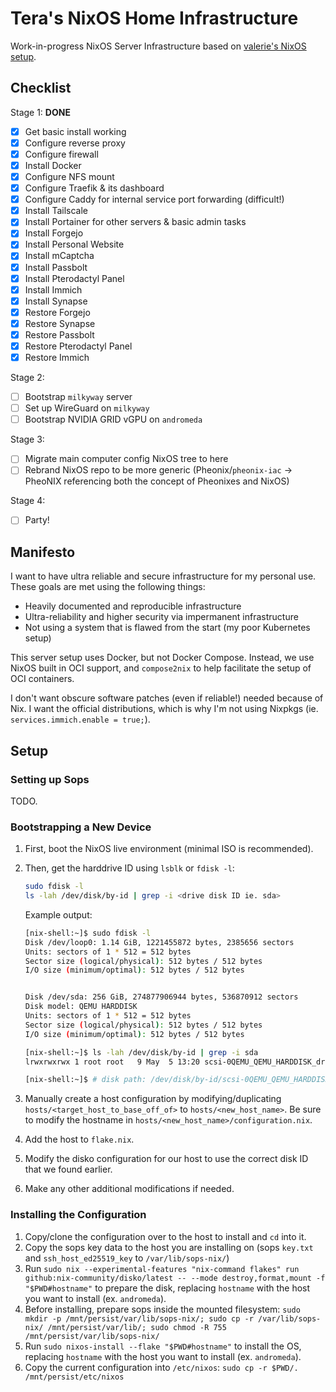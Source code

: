 # Tera's NixOS Home Infrastructure

Work-in-progress NixOS Server Infrastructure based on [valerie's NixOS setup](https://git.dessa.dev/valnyx/nixos/src/commit/fe5d9a5d2275157d3c8da527fe467e1587a86bfe).

## Checklist

Stage 1: **DONE**

  - [x] Get basic install working
  - [x] Configure reverse proxy
  - [x] Configure firewall
  - [x] Install Docker
  - [x] Configure NFS mount
  - [x] Configure Traefik & its dashboard
  - [x] Configure Caddy for internal service port forwarding (difficult!)
  - [x] Install Tailscale
  - [x] Install Portainer for other servers & basic admin tasks
  - [x] Install Forgejo
  - [x] Install Personal Website
  - [x] Install mCaptcha
  - [x] Install Passbolt
  - [x] Install Pterodactyl Panel
  - [x] Install Immich
  - [x] Install Synapse
  - [x] Restore Forgejo
  - [x] Restore Synapse
  - [x] Restore Passbolt
  - [x] Restore Pterodactyl Panel
  - [x] Restore Immich

Stage 2:

  - [ ] Bootstrap `milkyway` server
  - [ ] Set up WireGuard on `milkyway`
  - [ ] Bootstrap NVIDIA GRID vGPU on `andromeda`

Stage 3:

  - [ ] Migrate main computer config NixOS tree to here
  - [ ] Rebrand NixOS repo to be more generic (Pheonix/`pheonix-iac` -> PheoNIX referencing both the concept of Pheonixes and NixOS)

Stage 4:

  - [ ] Party!

## Manifesto

I want to have ultra reliable and secure infrastructure for my personal use. These goals are met using the following things:
  - Heavily documented and reproducible infrastructure
  - Ultra-reliability and higher security via impermanent infrastructure
  - Not using a system that is flawed from the start (my poor Kubernetes setup)

This server setup uses Docker, but not Docker Compose. Instead, we use NixOS built in OCI support, and `compose2nix` to help facilitate the setup of OCI containers.

I don't want obscure software patches (even if reliable!) needed because of Nix. I want the official distributions, which is why I'm not using Nixpkgs (ie. `services.immich.enable = true;`).

## Setup

### Setting up Sops

TODO.

### Bootstrapping a New Device

1. First, boot the NixOS live environment (minimal ISO is recommended).
2. Then, get the harddrive ID using `lsblk` or `fdisk -l`:

   ```bash
   sudo fdisk -l
   ls -lah /dev/disk/by-id | grep -i <drive disk ID ie. sda>
   ```

   Example output:

   ```bash
   [nix-shell:~]$ sudo fdisk -l
   Disk /dev/loop0: 1.14 GiB, 1221455872 bytes, 2385656 sectors
   Units: sectors of 1 * 512 = 512 bytes
   Sector size (logical/physical): 512 bytes / 512 bytes
   I/O size (minimum/optimal): 512 bytes / 512 bytes


   Disk /dev/sda: 256 GiB, 274877906944 bytes, 536870912 sectors
   Disk model: QEMU HARDDISK
   Units: sectors of 1 * 512 = 512 bytes
   Sector size (logical/physical): 512 bytes / 512 bytes
   I/O size (minimum/optimal): 512 bytes / 512 bytes

   [nix-shell:~]$ ls -lah /dev/disk/by-id | grep -i sda
   lrwxrwxrwx 1 root root   9 May  5 13:20 scsi-0QEMU_QEMU_HARDDISK_drive-scsi0 -> ../../sda

   [nix-shell:~]$ # disk path: /dev/disk/by-id/scsi-0QEMU_QEMU_HARDDISK_drive-scsi0
   ```

3. Manually create a host configuration by modifying/duplicating `hosts/<target_host_to_base_off_of>` to `hosts/<new_host_name>`. Be sure to modify the hostname in `hosts/<new_host_name>/configuration.nix`.
4. Add the host to `flake.nix`.
5. Modify the disko configuration for our host to use the correct disk ID that we found earlier.
6. Make any other additional modifications if needed.

### Installing the Configuration

1. Copy/clone the configuration over to the host to install and `cd` into it.
2. Copy the sops key data to the host you are installing on (sops `key.txt` and `ssh_host_ed25519_key` to `/var/lib/sops-nix/`)
3. Run `sudo nix --experimental-features "nix-command flakes" run github:nix-community/disko/latest -- --mode destroy,format,mount -f "$PWD#hostname"` to prepare the disk, replacing `hostname` with the host you want to install (ex. `andromeda`).
4. Before installing, prepare sops inside the mounted filesystem: `sudo mkdir -p /mnt/persist/var/lib/sops-nix/; sudo cp -r /var/lib/sops-nix/ /mnt/persist/var/lib/; sudo chmod -R 755 /mnt/persist/var/lib/sops-nix/`
5. Run `sudo nixos-install --flake "$PWD#hostname"` to install the OS, replacing `hostname` with the host you want to install (ex. `andromeda`).
6. Copy the current configuration into `/etc/nixos`: `sudo cp -r $PWD/. /mnt/persist/etc/nixos`

